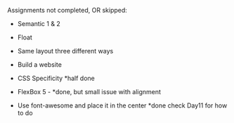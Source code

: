 Assignments not completed, OR skipped:

* Semantic 1 & 2
* Float
* Same layout three different ways
* Build a website

* CSS Specificity *half done
* FlexBox 5 - *done, but small issue with alignment
* Use font-awesome and place it in the center *done check Day11 for how to do